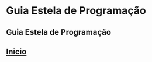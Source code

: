 # Guia Estela de Programação

## Guia Estela de Programação


[Inicio](https://github.com/Thalyalm/rocketseat-trilha-conectar)
---